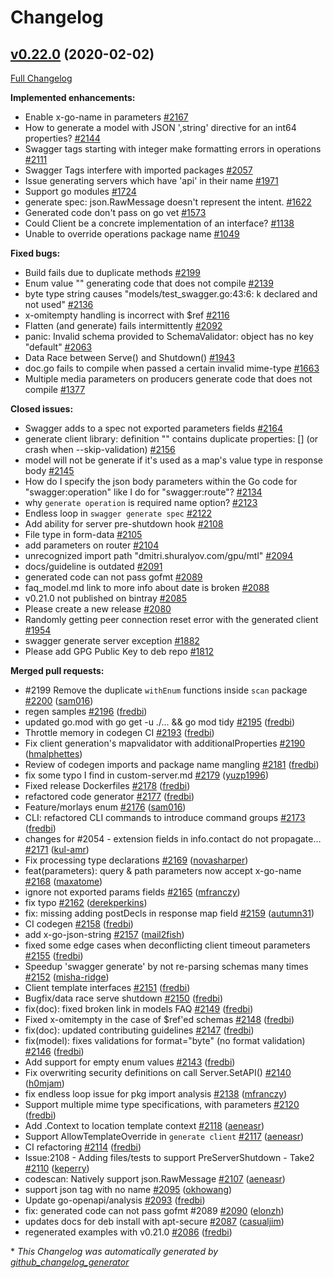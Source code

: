 # Changelog

## [v0.22.0](https://github.com/ianchen0119/go-swagger/tree/v0.22.0) (2020-02-02)

[Full Changelog](https://github.com/ianchen0119/go-swagger/compare/v0.21.0...v0.22.0)

**Implemented enhancements:**

- Enable x-go-name in parameters [\#2167](https://github.com/ianchen0119/go-swagger/issues/2167)
- How to generate a model with  JSON ',string' directive for an int64 properties? [\#2144](https://github.com/ianchen0119/go-swagger/issues/2144)
- Swagger tags starting with integer make formatting errors in operations [\#2111](https://github.com/ianchen0119/go-swagger/issues/2111)
- Swagger Tags interfere with imported packages [\#2057](https://github.com/ianchen0119/go-swagger/issues/2057)
- Issue generating servers which have 'api' in their name [\#1971](https://github.com/ianchen0119/go-swagger/issues/1971)
- Support go modules [\#1724](https://github.com/ianchen0119/go-swagger/issues/1724)
- generate spec: json.RawMessage doesn't represent the intent. [\#1622](https://github.com/ianchen0119/go-swagger/issues/1622)
- Generated code don't pass on go vet [\#1573](https://github.com/ianchen0119/go-swagger/issues/1573)
- Could Client be a concrete implementation of an interface? [\#1138](https://github.com/ianchen0119/go-swagger/issues/1138)
- Unable to override operations package name [\#1049](https://github.com/ianchen0119/go-swagger/issues/1049)

**Fixed bugs:**

- Build fails due to duplicate methods [\#2199](https://github.com/ianchen0119/go-swagger/issues/2199)
- Enum value "" generating code that does not compile [\#2139](https://github.com/ianchen0119/go-swagger/issues/2139)
- byte type string causes "models/test\_swagger.go:43:6: k declared and not used" [\#2136](https://github.com/ianchen0119/go-swagger/issues/2136)
- x-omitempty handling is incorrect with $ref [\#2116](https://github.com/ianchen0119/go-swagger/issues/2116)
- Flatten \(and generate\) fails intermittently [\#2092](https://github.com/ianchen0119/go-swagger/issues/2092)
- panic: Invalid schema provided to SchemaValidator: object has no key "default" [\#2063](https://github.com/ianchen0119/go-swagger/issues/2063)
- Data Race between Serve\(\) and Shutdown\(\) [\#1943](https://github.com/ianchen0119/go-swagger/issues/1943)
- doc.go fails to compile when passed a certain invalid mime-type [\#1663](https://github.com/ianchen0119/go-swagger/issues/1663)
- Multiple media parameters on producers generate code that does not compile [\#1377](https://github.com/ianchen0119/go-swagger/issues/1377)

**Closed issues:**

- Swagger adds to a spec not exported parameters fields [\#2164](https://github.com/ianchen0119/go-swagger/issues/2164)
- generate client library: definition "" contains duplicate properties: \[\] \(or crash when --skip-validation\) [\#2156](https://github.com/ianchen0119/go-swagger/issues/2156)
- model will not be generate if it's used as a map's value type in response body [\#2145](https://github.com/ianchen0119/go-swagger/issues/2145)
- How do I specify the json body parameters within the Go code for "swagger:operation" like I do for "swagger:route"? [\#2134](https://github.com/ianchen0119/go-swagger/issues/2134)
- why `generate operation` is required name option? [\#2123](https://github.com/ianchen0119/go-swagger/issues/2123)
- Endless loop in `swagger generate spec` [\#2122](https://github.com/ianchen0119/go-swagger/issues/2122)
- Add ability for server pre-shutdown hook [\#2108](https://github.com/ianchen0119/go-swagger/issues/2108)
- File type in form-data  [\#2105](https://github.com/ianchen0119/go-swagger/issues/2105)
- add parameters on router [\#2104](https://github.com/ianchen0119/go-swagger/issues/2104)
-  unrecognized import path "dmitri.shuralyov.com/gpu/mtl" [\#2094](https://github.com/ianchen0119/go-swagger/issues/2094)
- docs/guideline is outdated [\#2091](https://github.com/ianchen0119/go-swagger/issues/2091)
- generated code can not pass gofmt  [\#2089](https://github.com/ianchen0119/go-swagger/issues/2089)
- faq\_model.md link to more info about date is broken [\#2088](https://github.com/ianchen0119/go-swagger/issues/2088)
- v0.21.0 not published on bintray [\#2085](https://github.com/ianchen0119/go-swagger/issues/2085)
- Please create a new release [\#2080](https://github.com/ianchen0119/go-swagger/issues/2080)
- Randomly getting peer connection reset error with the generated client [\#1954](https://github.com/ianchen0119/go-swagger/issues/1954)
- swagger generate server exception [\#1882](https://github.com/ianchen0119/go-swagger/issues/1882)
- Please add GPG Public Key to deb repo [\#1812](https://github.com/ianchen0119/go-swagger/issues/1812)

**Merged pull requests:**

- \#2199 Remove the duplicate `withEnum` functions inside `scan` package [\#2200](https://github.com/ianchen0119/go-swagger/pull/2200) ([sam016](https://github.com/sam016))
- regen samples [\#2196](https://github.com/ianchen0119/go-swagger/pull/2196) ([fredbi](https://github.com/fredbi))
- updated go.mod with go get -u ./... && go mod tidy [\#2195](https://github.com/ianchen0119/go-swagger/pull/2195) ([fredbi](https://github.com/fredbi))
- Throttle memory in codegen CI [\#2193](https://github.com/ianchen0119/go-swagger/pull/2193) ([fredbi](https://github.com/fredbi))
- Fix client generation's mapvalidator with additionalProperties [\#2190](https://github.com/ianchen0119/go-swagger/pull/2190) ([hmalphettes](https://github.com/hmalphettes))
- Review of codegen imports and package name mangling  [\#2181](https://github.com/ianchen0119/go-swagger/pull/2181) ([fredbi](https://github.com/fredbi))
- fix some typo I find in custom-server.md   [\#2179](https://github.com/ianchen0119/go-swagger/pull/2179) ([yuzp1996](https://github.com/yuzp1996))
- Fixed release Dockerfiles [\#2178](https://github.com/ianchen0119/go-swagger/pull/2178) ([fredbi](https://github.com/fredbi))
- refactored code generator [\#2177](https://github.com/ianchen0119/go-swagger/pull/2177) ([fredbi](https://github.com/fredbi))
- Feature/morlays enum [\#2176](https://github.com/ianchen0119/go-swagger/pull/2176) ([sam016](https://github.com/sam016))
- CLI: refactored CLI commands to introduce command groups [\#2173](https://github.com/ianchen0119/go-swagger/pull/2173) ([fredbi](https://github.com/fredbi))
- changes for \#2054 - extension fields in info.contact do not propagate… [\#2171](https://github.com/ianchen0119/go-swagger/pull/2171) ([kul-amr](https://github.com/kul-amr))
- Fix processing type declarations [\#2169](https://github.com/ianchen0119/go-swagger/pull/2169) ([novasharper](https://github.com/novasharper))
- feat\(parameters\): query & path parameters now accept x-go-name [\#2168](https://github.com/ianchen0119/go-swagger/pull/2168) ([maxatome](https://github.com/maxatome))
- ignore not exported params fields [\#2165](https://github.com/ianchen0119/go-swagger/pull/2165) ([mfranczy](https://github.com/mfranczy))
- fix typo [\#2162](https://github.com/ianchen0119/go-swagger/pull/2162) ([derekperkins](https://github.com/derekperkins))
- fix: missing adding postDecls in response map field [\#2159](https://github.com/ianchen0119/go-swagger/pull/2159) ([autumn31](https://github.com/autumn31))
- CI codegen [\#2158](https://github.com/ianchen0119/go-swagger/pull/2158) ([fredbi](https://github.com/fredbi))
- add x-go-json-string [\#2157](https://github.com/ianchen0119/go-swagger/pull/2157) ([mail2fish](https://github.com/mail2fish))
- fixed some edge cases when deconflicting client timeout parameters [\#2155](https://github.com/ianchen0119/go-swagger/pull/2155) ([fredbi](https://github.com/fredbi))
- Speedup 'swagger generate' by not re-parsing schemas many times [\#2152](https://github.com/ianchen0119/go-swagger/pull/2152) ([misha-ridge](https://github.com/misha-ridge))
- Client template interfaces [\#2151](https://github.com/ianchen0119/go-swagger/pull/2151) ([fredbi](https://github.com/fredbi))
- Bugfix/data race serve shutdown [\#2150](https://github.com/ianchen0119/go-swagger/pull/2150) ([fredbi](https://github.com/fredbi))
- fix\(doc\): fixed broken link in models FAQ [\#2149](https://github.com/ianchen0119/go-swagger/pull/2149) ([fredbi](https://github.com/fredbi))
- Fixed x-omitempty in the case of $ref'ed schemas [\#2148](https://github.com/ianchen0119/go-swagger/pull/2148) ([fredbi](https://github.com/fredbi))
- fix\(doc\): updated contributing guidelines [\#2147](https://github.com/ianchen0119/go-swagger/pull/2147) ([fredbi](https://github.com/fredbi))
- fix\(model\): fixes validations for format="byte" \(no format validation\) [\#2146](https://github.com/ianchen0119/go-swagger/pull/2146) ([fredbi](https://github.com/fredbi))
- Add support for empty enum values [\#2143](https://github.com/ianchen0119/go-swagger/pull/2143) ([fredbi](https://github.com/fredbi))
- Fix overwriting security definitions on call Server.SetAPI\(\) [\#2140](https://github.com/ianchen0119/go-swagger/pull/2140) ([h0mjam](https://github.com/h0mjam))
- fix endless loop issue for pkg import analysis [\#2138](https://github.com/ianchen0119/go-swagger/pull/2138) ([mfranczy](https://github.com/mfranczy))
- Support multiple mime type specifications, with parameters [\#2120](https://github.com/ianchen0119/go-swagger/pull/2120) ([fredbi](https://github.com/fredbi))
- Add .Context to location template context [\#2118](https://github.com/ianchen0119/go-swagger/pull/2118) ([aeneasr](https://github.com/aeneasr))
- Support AllowTemplateOverride in `generate client` [\#2117](https://github.com/ianchen0119/go-swagger/pull/2117) ([aeneasr](https://github.com/aeneasr))
- CI refactoring [\#2114](https://github.com/ianchen0119/go-swagger/pull/2114) ([fredbi](https://github.com/fredbi))
- Issue:2108 - Adding files/tests to support PreServerShutdown - Take2 [\#2110](https://github.com/ianchen0119/go-swagger/pull/2110) ([keperry](https://github.com/keperry))
- codescan: Natively support json.RawMessage [\#2107](https://github.com/ianchen0119/go-swagger/pull/2107) ([aeneasr](https://github.com/aeneasr))
- support json tag with no name [\#2095](https://github.com/ianchen0119/go-swagger/pull/2095) ([okhowang](https://github.com/okhowang))
- Update go-openapi/analysis [\#2093](https://github.com/ianchen0119/go-swagger/pull/2093) ([fredbi](https://github.com/fredbi))
- fix: generated code can not pass gofmt \#2089 [\#2090](https://github.com/ianchen0119/go-swagger/pull/2090) ([elonzh](https://github.com/elonzh))
- updates docs for deb install with apt-secure [\#2087](https://github.com/ianchen0119/go-swagger/pull/2087) ([casualjim](https://github.com/casualjim))
- regenerated examples with v0.21.0 [\#2086](https://github.com/ianchen0119/go-swagger/pull/2086) ([fredbi](https://github.com/fredbi))



\* *This Changelog was automatically generated by [github_changelog_generator](https://github.com/github-changelog-generator/github-changelog-generator)*
